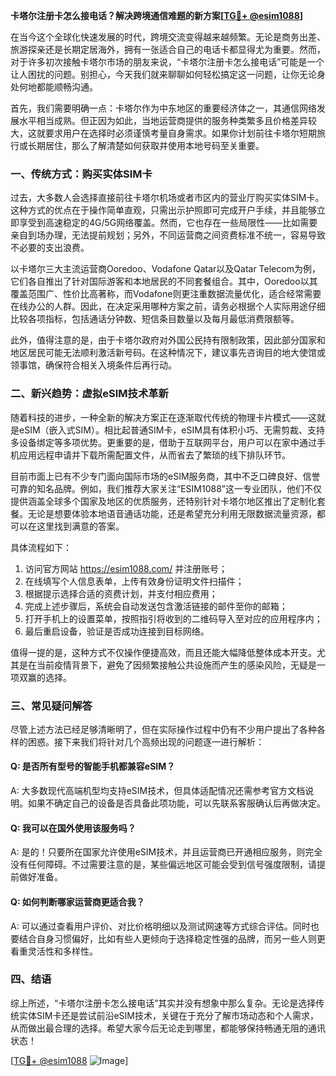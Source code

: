 **卡塔尔注册卡怎么接电话？解决跨境通信难题的新方案[[TG💪+ @esim1088](https://t.me/s/esim1088)]**

在当今这个全球化快速发展的时代，跨境交流变得越来越频繁。无论是商务出差、旅游探亲还是长期定居海外，拥有一张适合自己的电话卡都显得尤为重要。然而，对于许多初次接触卡塔尔市场的朋友来说，“卡塔尔注册卡怎么接电话”可能是一个让人困扰的问题。别担心，今天我们就来聊聊如何轻松搞定这一问题，让你无论身处何地都能顺畅沟通。

首先，我们需要明确一点：卡塔尔作为中东地区的重要经济体之一，其通信网络发展水平相当成熟。但正因为如此，当地运营商提供的服务种类繁多且价格差异较大，这就要求用户在选择时必须谨慎考量自身需求。如果你计划前往卡塔尔短期旅行或长期居住，那么了解清楚如何获取并使用本地号码至关重要。

### 一、传统方式：购买实体SIM卡

过去，大多数人会选择直接前往卡塔尔机场或者市区内的营业厅购买实体SIM卡。这种方式的优点在于操作简单直观，只需出示护照即可完成开户手续，并且能够立即享受到高速稳定的4G/5G网络覆盖。然而，它也存在一些局限性——比如需要亲自到场办理，无法提前规划；另外，不同运营商之间资费标准不统一，容易导致不必要的支出浪费。

以卡塔尔三大主流运营商Ooredoo、Vodafone Qatar以及Qatar Telecom为例，它们各自推出了针对国际游客和本地居民的不同套餐组合。其中，Ooredoo以其覆盖范围广、性价比高著称，而Vodafone则更注重数据流量优化，适合经常需要在线办公的人群。因此，在决定采用哪种方案之前，请务必根据个人实际用途仔细比较各项指标，包括通话分钟数、短信条目数量以及每月最低消费限额等。

此外，值得注意的是，由于卡塔尔政府对外国公民持有限制政策，因此部分国家和地区居民可能无法顺利激活新号码。在这种情况下，建议事先咨询目的地大使馆或领事馆，确保符合相关入境条件后再行动。

### 二、新兴趋势：虚拟eSIM技术革新

随着科技的进步，一种全新的解决方案正在逐渐取代传统的物理卡片模式——这就是eSIM（嵌入式SIM）。相比起普通SIM卡，eSIM具有体积小巧、无需剪裁、支持多设备绑定等多项优势。更重要的是，借助于互联网平台，用户可以在家中通过手机应用远程申请并下载所需配置文件，从而省去了繁琐的线下排队环节。

目前市面上已有不少专门面向国际市场的eSIM服务商，其中不乏口碑良好、信誉可靠的知名品牌。例如，我们推荐大家关注“ESIM1088”这一专业团队，他们不仅提供涵盖全球多个国家及地区的优质服务，还特别针对卡塔尔地区推出了定制化套餐。无论是想要体验本地语音通话功能，还是希望充分利用无限数据流量资源，都可以在这里找到满意的答案。

具体流程如下：

1. 访问官方网站 https://esim1088.com/ 并注册账号；
2. 在线填写个人信息表单，上传有效身份证明文件扫描件；
3. 根据提示选择合适的资费计划，并支付相应费用；
4. 完成上述步骤后，系统会自动发送包含激活链接的邮件至你的邮箱；
5. 打开手机上的设置菜单，按照指引将收到的二维码导入至对应的应用程序内；
6. 最后重启设备，验证是否成功连接到目标网络。

值得一提的是，这种方式不仅操作便捷高效，而且还能大幅降低整体成本开支。尤其是在当前疫情背景下，避免了因频繁接触公共设施而产生的感染风险，无疑是一项双赢的选择。

### 三、常见疑问解答

尽管上述方法已经足够清晰明了，但在实际操作过程中仍有不少用户提出了各种各样的困惑。接下来我们将针对几个高频出现的问题逐一进行解析：

#### Q: 是否所有型号的智能手机都兼容eSIM？
A: 大多数现代高端机型均支持eSIM技术，但具体适配情况还需参考官方文档说明。如果不确定自己的设备是否具备此项功能，可以先联系客服确认后再做决定。

#### Q: 我可以在国外使用该服务吗？
A: 是的！只要所在国家允许使用eSIM技术，并且运营商已开通相应服务，则完全没有任何障碍。不过需要注意的是，某些偏远地区可能会受到信号强度限制，请提前做好准备。

#### Q: 如何判断哪家运营商更适合我？
A: 可以通过查看用户评价、对比价格明细以及测试网速等方式综合评估。同时也要结合自身习惯偏好，比如有些人更倾向于选择稳定性强的品牌，而另一些人则更看重灵活性和多样性。

### 四、结语

综上所述，“卡塔尔注册卡怎么接电话”其实并没有想象中那么复杂。无论是选择传统实体SIM卡还是尝试前沿eSIM技术，关键在于充分了解市场动态和个人需求，从而做出最合理的选择。希望大家今后无论走到哪里，都能够保持畅通无阻的通讯状态！

[[TG💪+ @esim1088](https://t.me/s/esim1088) ![Image](https://i.postimg.cc/4NQfJmqS/Snipaste-2025-05-13-00-14-12.png)]